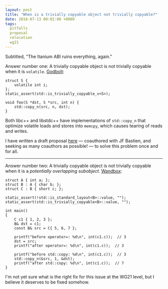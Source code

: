 ```yaml
---
layout: post
title: "When is a trivially copyable object not trivially copyable?"
date: 2018-07-13 00:02:00 +0000
tags:
  pitfalls
  proposal
  relocation
  wg21
---
```


Subtitled, "The Itanium ABI ruins everything, again."

Answer number one: A trivially copyable object is not trivially copyable
when it is `volatile`. [Godbolt](https://godbolt.org/g/5hJyvB):

    struct S {
        volatile int i;
    };
    static_assert(std::is_trivially_copyable_v<S>);

    void foo(S *dst, S *src, int n) {
        std::copy_n(src, n, dst);
    }

Both libc++ and libstdc++ have implementations of `std::copy_n` that
optimize volatile loads and stores into `memcpy`, which causes tearing
of reads and writes.

I have written a draft proposal
[here](http://quuxplusone.github.io/draft/volatile-subobjects.html)
— coauthored with JF Bastien, and seeking as many coauthors as possible! — 
to solve this problem once and for all.

----

Answer number two: A trivially copyable object is not trivially copyable
when it is a *potentially overlapping subobject*.
[Wandbox](https://wandbox.org/permlink/rE5xJ31L63DEj4bL):

    struct A { int a; };
    struct B : A { char b; };
    struct C : B { short c; };

    static_assert(!std::is_standard_layout<B>::value, "");
    static_assert(std::is_trivially_copyable<B>::value, "");

    int main()
    {
        C c1 { 1, 2, 3 };
        B& dst = c1;
        const B& src = C{ 5, 6, 7 };

        printf("before operator=: %d\n", int(c1.c));  // 3
        dst = src;
        printf("after operator=: %d\n", int(c1.c));  // 3

        printf("before std::copy: %d\n", int(c1.c));  // 3
        std::copy_n(&src, 1, &dst);
        printf("after std::copy: %d\n", int(c1.c));  // 7
    }

I'm not yet sure what is the right fix for this issue at the WG21 level,
but I believe it deserves to be fixed somehow.
